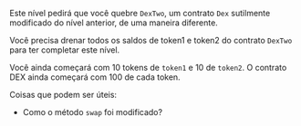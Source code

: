 Este nível pedirá que você quebre `DexTwo`, um contrato `Dex` sutilmente modificado do nível anterior, de uma maneira diferente.

Você precisa drenar todos os saldos de token1 e token2 do contrato `DexTwo` para ter completar este nível.

Você ainda começará com 10 tokens de `token1` e 10 de `token2`. O contrato DEX ainda começará com 100 de cada token.

Coisas que podem ser úteis:
* Como o método `swap` foi modificado?